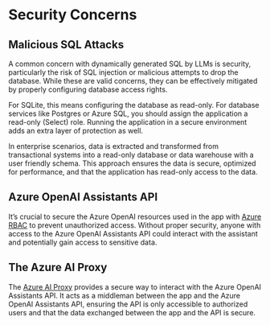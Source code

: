 # Security Concerns

## Malicious SQL Attacks

A common concern with dynamically generated SQL by LLMs is security, particularly the risk of SQL injection or malicious attempts to drop the database. While these are valid concerns, they can be effectively mitigated by properly configuring database access rights.

For SQLite, this means configuring the database as read-only. For database services like Postgres or Azure SQL, you should assign the application a read-only (Select) role. Running the application in a secure environment adds an extra layer of protection as well.

In enterprise scenarios, data is extracted and transformed from transactional systems into a read-only database or data warehouse with a user friendly schema. This approach ensures the data is secure, optimized for performance, and that the application has read-only access to the data.

## Azure OpenAI Assistants API

It’s crucial to secure the Azure OpenAI resources used in the app with [Azure RBAC](https://learn.microsoft.com/training/modules/secure-azure-resources-with-rbac/) to prevent unauthorized access. Without proper security, anyone with access to the Azure OpenAI Assistants API could interact with the assistant and potentially gain access to sensitive data.

## The Azure AI Proxy

The [Azure AI Proxy](https://github.com/microsoft/azure-openai-service-proxy/) provides a secure way to interact with the Azure OpenAI Assistants API. It acts as a middleman between the app and the Azure OpenAI Assistants API, ensuring the API is only accessible to authorized users and that the data exchanged between the app and the API is secure.
